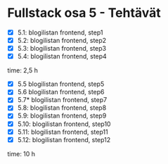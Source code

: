 # Fullstack osa 5 - Tehtävät

- [x] 5.1: blogilistan frontend, step1
- [x] 5.2: blogilistan frontend, step2
- [x] 5.3: blogilistan frontend, step3
- [x] 5.4: blogilistan frontend, step4

time: 2,5 h

- [x] 5.5 blogilistan frontend, step5
- [x] 5.6 blogilistan frontend, step6
- [x] 5.7* blogilistan frontend, step7
- [x] 5.8: blogilistan frontend, step8
- [x] 5.9: blogilistan frontend, step9
- [x] 5.10: blogilistan frontend, step10
- [x] 5.11: blogilistan frontend, step11
- [x] 5.12: blogilistan frontend, step12    

time: 10 h